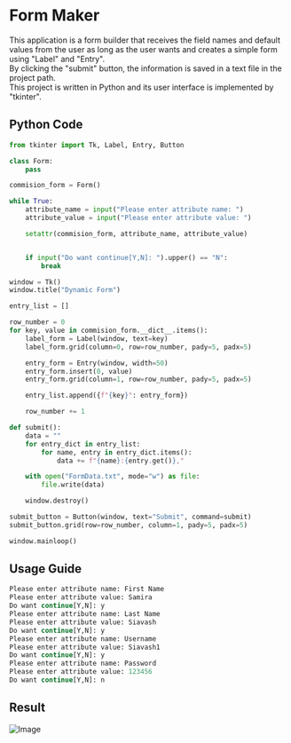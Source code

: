 # Form Maker

This application is a form builder that receives the field names and default values ​​from the user as long as the user wants and creates a simple form using "Label" and "Entry".\
By clicking the "submit" button, the information is saved in a text file in the project path.\
This project is written in Python and its user interface is implemented by "tkinter".

## Python Code
```python
from tkinter import Tk, Label, Entry, Button

class Form:
    pass

commision_form = Form()

while True:
    attribute_name = input("Please enter attribute name: ")
    attribute_value = input("Please enter attribute value: ")

    setattr(commision_form, attribute_name, attribute_value)


    if input("Do want continue[Y,N]: ").upper() == "N":
        break

window = Tk()
window.title("Dynamic Form")

entry_list = []

row_number = 0
for key, value in commision_form.__dict__.items():
    label_form = Label(window, text=key)
    label_form.grid(column=0, row=row_number, pady=5, padx=5)

    entry_form = Entry(window, width=50)
    entry_form.insert(0, value)
    entry_form.grid(column=1, row=row_number, pady=5, padx=5)

    entry_list.append({f"{key}": entry_form})

    row_number += 1

def submit():
    data = ""
    for entry_dict in entry_list:
        for name, entry in entry_dict.items():
            data += f"{name}:{entry.get()},"

    with open("FormData.txt", mode="w") as file:
        file.write(data)

    window.destroy()

submit_button = Button(window, text="Submit", command=submit)
submit_button.grid(row=row_number, column=1, pady=5, padx=5)

window.mainloop()
```

## Usage Guide
```python
Please enter attribute name: First Name
Please enter attribute value: Samira
Do want continue[Y,N]: y
Please enter attribute name: Last Name
Please enter attribute value: Siavash
Do want continue[Y,N]: y
Please enter attribute name: Username
Please enter attribute value: Siavash1
Do want continue[Y,N]: y
Please enter attribute name: Password
Please enter attribute value: 123456
Do want continue[Y,N]: n
```

## Result
![Image](https://github.com/user-attachments/assets/8e1f4e5a-09b7-4d92-9bcd-ceb42636c94b)
